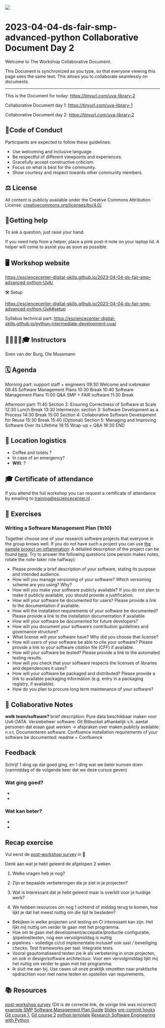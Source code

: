 ![](https://i.imgur.com/iywjz8s.png)


# 2023-04-04-ds-fair-smp-advanced-python Collaborative Document Day 2

Welcome to The Workshop Collaborative Document.

This Document is synchronized as you type, so that everyone viewing this page sees the same text. This allows you to collaborate seamlessly on documents.

----------------------------------------------------------------------------

This is the Document for today: https://tinyurl.com/uva-library-2

Collaborative Document day 1: https://tinyurl.com/uva-library-1

Collaborative Document day 2: https://tinyurl.com/uva-library-2


## 👮Code of Conduct

Participants are expected to follow these guidelines:
* Use welcoming and inclusive language.
* Be respectful of different viewpoints and experiences.
* Gracefully accept constructive criticism.
* Focus on what is best for the community.
* Show courtesy and respect towards other community members.
 
## ⚖️ License

All content is publicly available under the Creative Commons Attribution License: [creativecommons.org/licenses/by/4.0/](https://creativecommons.org/licenses/by/4.0/).

## 🙋Getting help

To ask a question, just raise your hand.

If you need help from a helper, place a pink post-it note on your laptop lid. A helper will come to assist you as soon as possible.

## 🖥 Workshop website

https://esciencecenter-digital-skills.github.io/2023-04-04-ds-fair-smp-advanced-python-UvA/

🛠 Setup

https://esciencecenter-digital-skills.github.io/2023-04-04-ds-fair-smp-advanced-python-UvA#setup

Syllabus technical part:
https://esciencecenter-digital-skills.github.io/python-intermediate-development-uva/


## 👩‍🏫👩‍💻🎓 Instructors

Sven van der Burg, Ole Mussmann



## 🗓️ Agenda
Morning part: support staff + engineers
09:30	Welcome and icebreaker
09:45	Software Management Plans
10:30	Break
10:40	Software Management Plans
11:00	Q&A SMP + FAIR software
11:30	Break

Afternoon part:
11:40	Section 2: Ensuring Correctness of Software at Scale
12:30	Lunch Break
13:30	Intermezzo: section 3: Software Development as a Process
14:30	Break
15:00	Section 4: Collaborative Software Development for Reuse
15:30	Break
15:40	(Optional) Section 5: Managing and Improving Software Over Its Lifetime
16:15	Wrap-up + Q&A
16:30	END


## 🏢 Location logistics
* Coffee and toilets ?
* In case of an emergency?
* **Wifi**: ?

## 🎓 Certificate of attendance
If you attend the full workshop you can request a certificate of attendance by emailing to training@esciencecenter.nl .

## 🔧 Exercises
### Writing a Software Management Plan (1h10)
Together choose one of your research software projects that everyone in the group knows well. If you do not have such a project you can use [the sample project on inflammation](https://bitbucket.org/svenvanderburg1/python-intermediate-inflammation/src/main/): A detailed description of the project can be found [here](https://carpentries-incubator.github.io/python-intermediate-development/11-software-project/index.html). Try to answer the following questions (one person makes notes, rotate the note-taker role halfway): 

* Please provide a brief description of your software, stating its purpose and intended audience. 
* How will you manage versioning of your software? Which versioning scheme are you using? Why?
* How will you make your software publicly available? If you do not plan to make it publicly available, you should provide a justification. 
* How will your software be documented for users? Please provide a link to the documentation if available. 
* How will the installation requirements of your software be documented? Please provide a link to the installation documentation if available.
* How will your software be documented for future developers? 
* How will you document your software’s contribution guidelines and governance structure? 
* What license will your software have? Why did you choose that license?
* How will users of your software be able to cite your software? Please provide a link to your software citation file (CFF) if available. 
* How will your software be tested? Please provide a link to the automated testing results. 
* How will you check that your software respects the licenses of libraries and dependencies it uses? 
* How will your software be packaged and distributed? Please provide a link to available packaging information (e.g. entry in a packaging registry, if available).
* How do you plan to procure long term maintenance of your software?

## 🧠 Collaborative Notes
**welk team/software?**
brief description: Pure data beschikbaar maken voor UvA-DATA.
Versiebeheer software: Git Bitbucket
afhankelijk v.h. aantal personen dat eraan gaat werken -> afspraken over maken
publicly available: n.v.t.
Documenteren software: Confluence
installation requirements of your software be documented: readme + Confluence

## Feedback
Schrijf 1 ding op dat goed ging, en 1 ding wat we beter kunnen doen (vanmiddag of de volgende keer dat we deze cursus geven)
### Wat ging goed?
*
*

### Wat kan beter?
*
*

## Recap exercise
Vul eerst de [post-workshop survey](https://www.surveymonkey.com/r/8ZVJ9DL) in :pray:

Denk aan wat je hebt geleerd de afgelopen 2 weken
1.  Welke vragen heb je nog?


2.  Zijn er bepaalde verbeteringen die je ziet in je projecten?
3.  Wat is interessant dat je hebt geleerd maar is overkill voor je huidige werk?
4.  We hebben resources om nog 1 ochtend of middag terug te komen, hoe lijkt je dat het meest nuttig om die tijd te besteden?

- Bekijken in welke projecten unit testing en CI interessant kan zijn. Het lijkt mij nuttig om verder te gaan met het programma. 
- Hoe om te gaan met development/accepatie/productie configuratie, (pipeline)testen, nog een vervolgmiddag is nuttig
- pipelines - volledige ci/cd implementatie inclusief ook sast / beveiliging  checks. Test frameworks per taal. Integratie tests. 
- Vooral geautomatiseerd testen zie ik als verbetering in onze projecten, en ook in design/software architectuur. Voor een vervolgmiddag lijkt mij het nuttig om verder te gaan met het programma.
- Ik sluit me aan bij. Use cases uit onze praktijk omzetten naar praktische opdrachten voor met name testen en opstellen van requirements.


## 📚 Resources
[post-workshop survey](https://www.surveymonkey.com/r/8ZVJ9DL) (Dit is de correcte link, de vorige link was incorrect)
[example SMP](https://docs.google.com/document/d/1sgqMzQycaZeoxfQ5bK4USS3Uu0lutL6uBwG59Iuwq28/edit)
[Software Management Plan Guide](https://zenodo.org/record/7248877/files/Practical%20guide%20to%20Software%20Management%20Plans.pdf?download=1)
[Slides](https://ole.mn/uva_2023/)
[pre-commit hooks](https://coderefinery.github.io/git-collaborative/hooks/)
[Git course 1](https://swcarpentry.github.io/git-novice/), [Git course 2](https://ole.mn/estp2022/slides/practical_git/index.html)
[python template](https://github.com/NLeSC/python-template)
[Research Software Engineering with Python](https://merely-useful.tech/py-rse/)